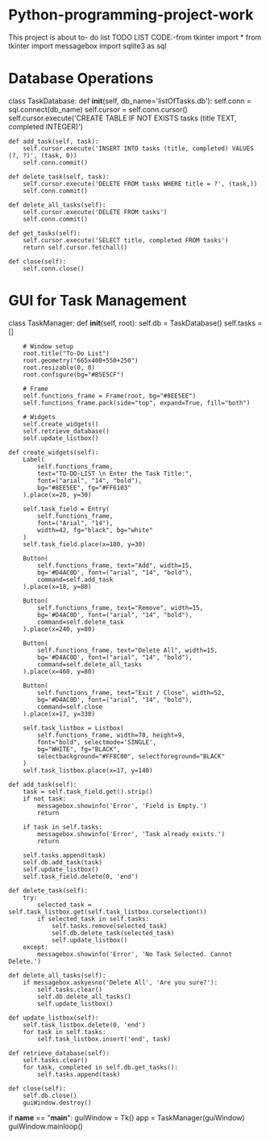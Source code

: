 # Python-programming-project-work
This project is about  to- do list 
TODO LIST CODE:-from tkinter import *
from tkinter import messagebox
import sqlite3 as sql

# Database Operations
class TaskDatabase:
    def __init__(self, db_name='listOfTasks.db'):
        self.conn = sql.connect(db_name)
        self.cursor = self.conn.cursor()
        self.cursor.execute('CREATE TABLE IF NOT EXISTS tasks (title TEXT, completed INTEGER)')

    def add_task(self, task):
        self.cursor.execute('INSERT INTO tasks (title, completed) VALUES (?, ?)', (task, 0))
        self.conn.commit()

    def delete_task(self, task):
        self.cursor.execute('DELETE FROM tasks WHERE title = ?', (task,))
        self.conn.commit()

    def delete_all_tasks(self):
        self.cursor.execute('DELETE FROM tasks')
        self.conn.commit()

    def get_tasks(self):
        self.cursor.execute('SELECT title, completed FROM tasks')
        return self.cursor.fetchall()

    def close(self):
        self.conn.close()

# GUI for Task Management
class TaskManager:
    def __init__(self, root):
        self.db = TaskDatabase()
        self.tasks = []

        # Window setup
        root.title("To-Do List")
        root.geometry("665x400+550+250")
        root.resizable(0, 0)
        root.configure(bg="#B5E5CF")

        # Frame
        self.functions_frame = Frame(root, bg="#8EE5EE")
        self.functions_frame.pack(side="top", expand=True, fill="both")

        # Widgets
        self.create_widgets()
        self.retrieve_database()
        self.update_listbox()

    def create_widgets(self):
        Label(
            self.functions_frame,
            text="TO-DO-LIST \n Enter the Task Title:",
            font=("arial", "14", "bold"),
            bg="#8EE5EE", fg="#FF6103"
        ).place(x=20, y=30)

        self.task_field = Entry(
            self.functions_frame,
            font=("Arial", "14"),
            width=42, fg="black", bg="white"
        )
        self.task_field.place(x=180, y=30)

        Button(
            self.functions_frame, text="Add", width=15,
            bg='#D4AC0D', font=("arial", "14", "bold"),
            command=self.add_task
        ).place(x=18, y=80)

        Button(
            self.functions_frame, text="Remove", width=15,
            bg='#D4AC0D', font=("arial", "14", "bold"),
            command=self.delete_task
        ).place(x=240, y=80)

        Button(
            self.functions_frame, text="Delete All", width=15,
            bg='#D4AC0D', font=("arial", "14", "bold"),
            command=self.delete_all_tasks
        ).place(x=460, y=80)

        Button(
            self.functions_frame, text="Exit / Close", width=52,
            bg='#D4AC0D', font=("arial", "14", "bold"),
            command=self.close
        ).place(x=17, y=330)

        self.task_listbox = Listbox(
            self.functions_frame, width=70, height=9,
            font="bold", selectmode='SINGLE',
            bg="WHITE", fg="BLACK",
            selectbackground="#FF8C00", selectforeground="BLACK"
        )
        self.task_listbox.place(x=17, y=140)

    def add_task(self):
        task = self.task_field.get().strip()
        if not task:
            messagebox.showinfo('Error', 'Field is Empty.')
            return

        if task in self.tasks:
            messagebox.showinfo('Error', 'Task already exists.')
            return

        self.tasks.append(task)
        self.db.add_task(task)
        self.update_listbox()
        self.task_field.delete(0, 'end')

    def delete_task(self):
        try:
            selected_task = self.task_listbox.get(self.task_listbox.curselection())
            if selected_task in self.tasks:
                self.tasks.remove(selected_task)
                self.db.delete_task(selected_task)
                self.update_listbox()
        except:
            messagebox.showinfo('Error', 'No Task Selected. Cannot Delete.')

    def delete_all_tasks(self):
        if messagebox.askyesno('Delete All', 'Are you sure?'):
            self.tasks.clear()
            self.db.delete_all_tasks()
            self.update_listbox()

    def update_listbox(self):
        self.task_listbox.delete(0, 'end')
        for task in self.tasks:
            self.task_listbox.insert('end', task)

    def retrieve_database(self):
        self.tasks.clear()
        for task, completed in self.db.get_tasks():
            self.tasks.append(task)

    def close(self):
        self.db.close()
        guiWindow.destroy()

if __name__ == "__main__":
    guiWindow = Tk()
    app = TaskManager(guiWindow)
    guiWindow.mainloop()
